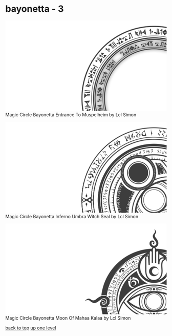 # bayonetta - 3
[![Magic Circle Bayonetta Entrance To Muspelheim by Lcl Simon](/terminal/grey%20on%20alpha/big/magic%20circles/bayonetta/magic_circle_bayonetta_entrance_to_muspelheim_by_lcl_simon.png "Magic Circle Bayonetta Entrance To Muspelheim by Lcl Simon")](https://raw.githubusercontent.com/buckmanc/wallpapers/main/terminal/grey%20on%20alpha/big/magic%20circles/bayonetta/magic_circle_bayonetta_entrance_to_muspelheim_by_lcl_simon.png)\
Magic Circle Bayonetta Entrance To Muspelheim by Lcl Simon

[![Magic Circle Bayonetta Inferno Umbra Witch Seal by Lcl Simon](/terminal/grey%20on%20alpha/big/magic%20circles/bayonetta/magic_circle_bayonetta_inferno_umbra_witch_seal_by_lcl_simon.png "Magic Circle Bayonetta Inferno Umbra Witch Seal by Lcl Simon")](https://raw.githubusercontent.com/buckmanc/wallpapers/main/terminal/grey%20on%20alpha/big/magic%20circles/bayonetta/magic_circle_bayonetta_inferno_umbra_witch_seal_by_lcl_simon.png)\
Magic Circle Bayonetta Inferno Umbra Witch Seal by Lcl Simon

[![Magic Circle Bayonetta Moon Of Mahaa Kalaa by Lcl Simon](/terminal/grey%20on%20alpha/big/magic%20circles/bayonetta/magic_circle_bayonetta_moon_of_mahaa_kalaa_by_lcl_simon.png "Magic Circle Bayonetta Moon Of Mahaa Kalaa by Lcl Simon")](https://raw.githubusercontent.com/buckmanc/wallpapers/main/terminal/grey%20on%20alpha/big/magic%20circles/bayonetta/magic_circle_bayonetta_moon_of_mahaa_kalaa_by_lcl_simon.png)\
Magic Circle Bayonetta Moon Of Mahaa Kalaa by Lcl Simon



[back to top](#)
[up one level](/terminal/grey%20on%20alpha/big/magic%20circles/README.MD)
